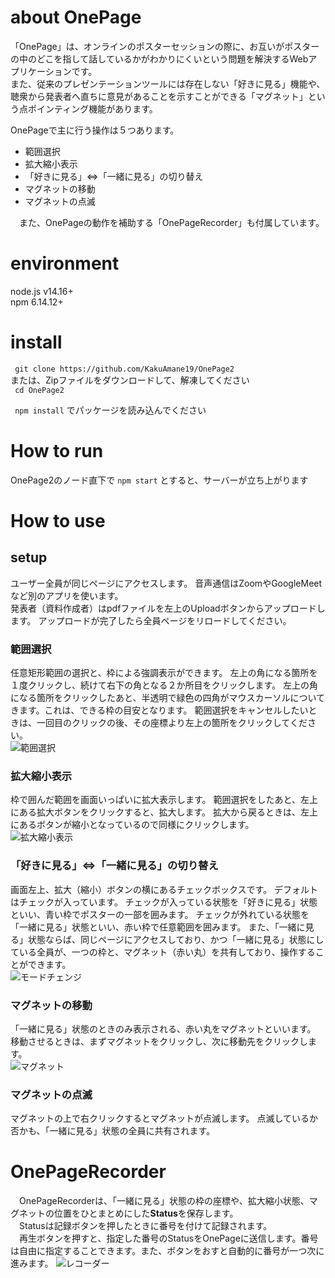 # about OnePage
 「OnePage」は、オンラインのポスターセッションの際に、お互いがポスターの中のどこを指して話しているかがわかりにくいという問題を解決するWebアプリケーションです。  
 また、従来のプレゼンテーションツールには存在しない「好きに見る」機能や、聴衆から発表者へ直ちに意見があることを示すことができる「マグネット」という点ポインティング機能があります。  
 
 OnePageで主に行う操作は５つあります。
 - 範囲選択
 - 拡大縮小表示
 - 「好きに見る」⇔「一緒に見る」の切り替え
 - マグネットの移動
 - マグネットの点滅

　また、OnePageの動作を補助する「OnePageRecorder」も付属しています。

# environment
 node.js v14.16+  
 npm 6.14.12+

# install
`` git clone https://github.com/KakuAmane19/OnePage2``  
または、Zipファイルをダウンロードして、解凍してください  
`` cd OnePage2``   

`` npm install`` でパッケージを読み込んでください

# How to run
OnePage2のノード直下で
``npm start``
とすると、サーバーが立ち上がります 

# How to use

## setup
ユーザー全員が同じページにアクセスします。
音声通信はZoomやGoogleMeetなど別のアプリを使います。  
発表者（資料作成者）はpdfファイルを左上のUploadボタンからアップロードします。
アップロードが完了したら全員ページをリロードしてください。

### 範囲選択
任意矩形範囲の選択と、枠による強調表示ができます。
左上の角になる箇所を１度クリックし、続けて右下の角となる２か所目をクリックします。
左上の角になる箇所をクリックしたあと、半透明で緑色の四角がマウスカーソルについてきます。これは、できる枠の目安となります。
範囲選択をキャンセルしたいときは、一回目のクリックの後、その座標より左上の箇所をクリックしてください。  
![範囲選択](https://github.com/KakuAmane19/imagesGarage/blob/main/OnePage-1.png)

### 拡大縮小表示
枠で囲んだ範囲を画面いっぱいに拡大表示します。
範囲選択をしたあと、左上にある拡大ボタンをクリックすると、拡大します。
拡大から戻るときは、左上にあるボタンが縮小となっているので同様にクリックします。  
![拡大縮小表示](https://github.com/KakuAmane19/imagesGarage/blob/main/OnePage-2.png)

### 「好きに見る」⇔「一緒に見る」の切り替え
画面左上、拡大（縮小）ボタンの横にあるチェックボックスです。
デフォルトはチェックが入っています。
チェックが入っている状態を「好きに見る」状態といい、青い枠でポスターの一部を囲みます。
チェックが外れている状態を「一緒に見る」状態といい、赤い枠で任意範囲を囲みます。
また、「一緒に見る」状態ならば、同じページにアクセスしており、かつ「一緒に見る」状態にしている全員が、一つの枠と、マグネット（赤い丸）を共有しており、操作することができます。  
![モードチェンジ](https://github.com/KakuAmane19/imagesGarage/blob/main/OnePage-3.png)

### マグネットの移動
「一緒に見る」状態のときのみ表示される、赤い丸をマグネットといいます。
移動させるときは、まずマグネットをクリックし、次に移動先をクリックします。  
![マグネット](https://github.com/KakuAmane19/imagesGarage/blob/main/OnePage-4.png)

### マグネットの点滅
マグネットの上で右クリックするとマグネットが点滅します。
点滅しているか否かも、「一緒に見る」状態の全員に共有されます。

# OnePageRecorder
　OnePageRecorderは、「一緒に見る」状態の枠の座標や、拡大縮小状態、マグネットの位置をひとまとめにした**Status**を保存します。  
　Statusは記録ボタンを押したときに番号を付けて記録されます。  
　再生ボタンを押すと、指定した番号のStatusをOnePageに送信します。番号は自由に指定することできます。また、ボタンをおすと自動的に番号が一つ次に進みます。
![レコーダー](https://github.com/KakuAmane19/imagesGarage/blob/main/OnePage-Ex2.png)
